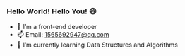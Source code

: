 
### Hello World! Hello You! 😄

- 🔭 I’m a front-end developer
- 📫 Email: 1565692947@qq.com
- 🌱 I’m currently learning Data Structures and Algorithms

